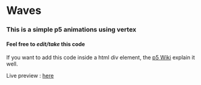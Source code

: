 # Waves
### This is a simple p5 animations using vertex
#### Feel free to *edit/take* this code

If you want to add this code inside a html div element, the [p5 Wiki](https://github.com/processing/p5.js/wiki/Positioning-your-canvas) explain it well.

Live preview : [here](https://htmlpreview.github.io/?https://github.com/minot0r/p5animations/blob/master/waves/index.html)

